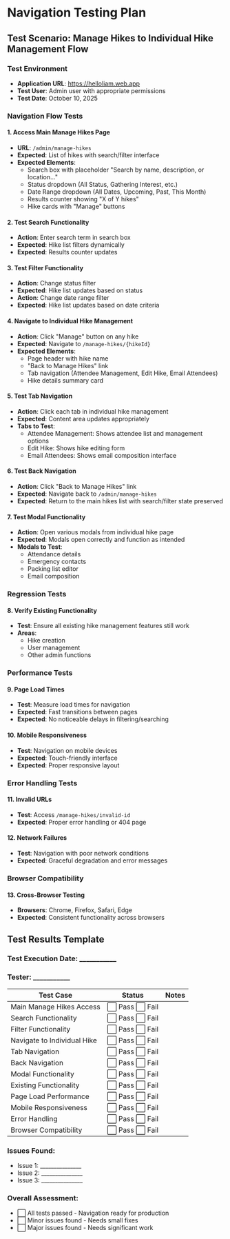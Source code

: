 # Navigation Testing Plan

## Test Scenario: Manage Hikes to Individual Hike Management Flow

### Test Environment
- **Application URL**: https://helloliam.web.app
- **Test User**: Admin user with appropriate permissions
- **Test Date**: October 10, 2025

### Navigation Flow Tests

#### 1. Access Main Manage Hikes Page
- **URL**: `/admin/manage-hikes`
- **Expected**: List of hikes with search/filter interface
- **Expected Elements**:
  - Search box with placeholder "Search by name, description, or location..."
  - Status dropdown (All Status, Gathering Interest, etc.)
  - Date Range dropdown (All Dates, Upcoming, Past, This Month)
  - Results counter showing "X of Y hikes"
  - Hike cards with "Manage" buttons

#### 2. Test Search Functionality
- **Action**: Enter search term in search box
- **Expected**: Hike list filters dynamically
- **Expected**: Results counter updates

#### 3. Test Filter Functionality
- **Action**: Change status filter
- **Expected**: Hike list updates based on status
- **Action**: Change date range filter
- **Expected**: Hike list updates based on date criteria

#### 4. Navigate to Individual Hike Management
- **Action**: Click "Manage" button on any hike
- **Expected**: Navigate to `/manage-hikes/{hikeId}`
- **Expected Elements**:
  - Page header with hike name
  - "Back to Manage Hikes" link
  - Tab navigation (Attendee Management, Edit Hike, Email Attendees)
  - Hike details summary card

#### 5. Test Tab Navigation
- **Action**: Click each tab in individual hike management
- **Expected**: Content area updates appropriately
- **Tabs to Test**:
  - Attendee Management: Shows attendee list and management options
  - Edit Hike: Shows hike editing form
  - Email Attendees: Shows email composition interface

#### 6. Test Back Navigation
- **Action**: Click "Back to Manage Hikes" link
- **Expected**: Navigate back to `/admin/manage-hikes`
- **Expected**: Return to the main hikes list with search/filter state preserved

#### 7. Test Modal Functionality
- **Action**: Open various modals from individual hike page
- **Expected**: Modals open correctly and function as intended
- **Modals to Test**:
  - Attendance details
  - Emergency contacts
  - Packing list editor
  - Email composition

### Regression Tests

#### 8. Verify Existing Functionality
- **Test**: Ensure all existing hike management features still work
- **Areas**: 
  - Hike creation
  - User management
  - Other admin functions

### Performance Tests

#### 9. Page Load Times
- **Test**: Measure load times for navigation
- **Expected**: Fast transitions between pages
- **Expected**: No noticeable delays in filtering/searching

#### 10. Mobile Responsiveness
- **Test**: Navigation on mobile devices
- **Expected**: Touch-friendly interface
- **Expected**: Proper responsive layout

### Error Handling Tests

#### 11. Invalid URLs
- **Test**: Access `/manage-hikes/invalid-id`
- **Expected**: Proper error handling or 404 page

#### 12. Network Failures
- **Test**: Navigation with poor network conditions
- **Expected**: Graceful degradation and error messages

### Browser Compatibility

#### 13. Cross-Browser Testing
- **Browsers**: Chrome, Firefox, Safari, Edge
- **Expected**: Consistent functionality across browsers

## Test Results Template

### Test Execution Date: ___________
### Tester: ___________

| Test Case | Status | Notes |
|-----------|--------|-------|
| Main Manage Hikes Access | ⬜ Pass ⬜ Fail | |
| Search Functionality | ⬜ Pass ⬜ Fail | |
| Filter Functionality | ⬜ Pass ⬜ Fail | |
| Navigate to Individual Hike | ⬜ Pass ⬜ Fail | |
| Tab Navigation | ⬜ Pass ⬜ Fail | |
| Back Navigation | ⬜ Pass ⬜ Fail | |
| Modal Functionality | ⬜ Pass ⬜ Fail | |
| Existing Functionality | ⬜ Pass ⬜ Fail | |
| Page Load Performance | ⬜ Pass ⬜ Fail | |
| Mobile Responsiveness | ⬜ Pass ⬜ Fail | |
| Error Handling | ⬜ Pass ⬜ Fail | |
| Browser Compatibility | ⬜ Pass ⬜ Fail | |

### Issues Found:
- Issue 1: _______________
- Issue 2: _______________
- Issue 3: _______________

### Overall Assessment:
- ⬜ All tests passed - Navigation ready for production
- ⬜ Minor issues found - Needs small fixes
- ⬜ Major issues found - Needs significant work